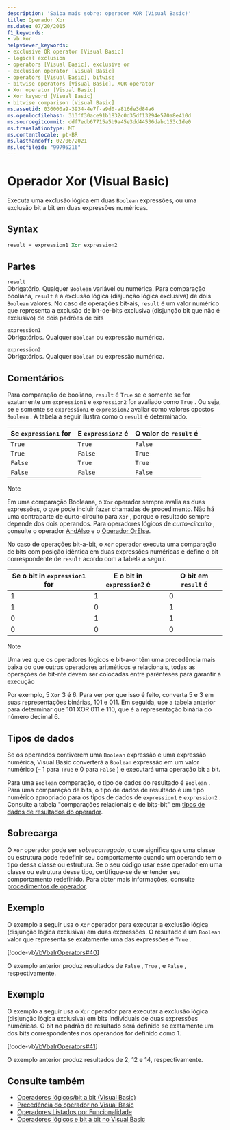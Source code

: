 ```yaml
---
description: 'Saiba mais sobre: operador XOR (Visual Basic)'
title: Operador Xor
ms.date: 07/20/2015
f1_keywords:
- vb.Xor
helpviewer_keywords:
- exclusive OR operator [Visual Basic]
- logical exclusion
- operators [Visual Basic], exclusive or
- exclusion operator [Visual Basic]
- operators [Visual Basic], bitwise
- bitwise operators [Visual Basic], XOR operator
- Xor operator [Visual Basic]
- Xor keyword [Visual Basic]
- bitwise comparison [Visual Basic]
ms.assetid: 036000a9-3934-4e7f-a9d0-a816de3d84a6
ms.openlocfilehash: 313ff30ace91b1832c0d35df13294e570a8e410d
ms.sourcegitcommit: ddf7edb67715a5b9a45e3dd44536dabc153c1de0
ms.translationtype: MT
ms.contentlocale: pt-BR
ms.lasthandoff: 02/06/2021
ms.locfileid: "99795216"
---
```

# <a name="xor-operator-visual-basic"></a>Operador Xor (Visual Basic)

Executa uma exclusão lógica em duas `Boolean` expressões, ou uma exclusão bit a bit em duas expressões numéricas.  
  
## <a name="syntax"></a>Syntax  
  
```vb  
result = expression1 Xor expression2  
```  
  
## <a name="parts"></a>Partes  

 `result`  
 Obrigatório. Qualquer `Boolean` variável ou numérica. Para comparação booliana, `result` é a exclusão lógica (disjunção lógica exclusiva) de dois `Boolean` valores. No caso de operações bit-ais, `result` é um valor numérico que representa a exclusão de bit-de-bits exclusiva (disjunção bit que não é exclusivo) de dois padrões de bits  
  
 `expression1`  
 Obrigatórios. Qualquer `Boolean` ou expressão numérica.  
  
 `expression2`  
 Obrigatórios. Qualquer `Boolean` ou expressão numérica.  
  
## <a name="remarks"></a>Comentários  

 Para comparação de booliano, `result` é `True` se e somente se for exatamente um `expression1` e `expression2` for avaliado como `True` . Ou seja, se e somente se `expression1` e `expression2` avaliar como valores opostos `Boolean` . A tabela a seguir ilustra como o `result` é determinado.  
  
|Se `expression1` for |E `expression2` é|O valor de `result` é|  
|-------------------------|--------------------------|------------------------------|  
|`True`|`True`|`False`|  
|`True`|`False`|`True`|  
|`False`|`True`|`True`|  
|`False`|`False`|`False`|  
  
> [!NOTE]
> Em uma comparação Booleana, o `Xor` operador sempre avalia as duas expressões, o que pode incluir fazer chamadas de procedimento. Não há uma contraparte de curto-circuito para `Xor` , porque o resultado sempre depende dos dois operandos. Para operadores lógicos de *curto-circuito* , consulte o operador [AndAlso](andalso-operator.md) e o [Operador OrElse](orelse-operator.md).  
  
 No caso de operações bit-a-bit, o `Xor` operador executa uma comparação de bits com posição idêntica em duas expressões numéricas e define o bit correspondente de `result` acordo com a tabela a seguir.  
  
|Se o bit in `expression1` for|E o bit in `expression2` é|O bit em `result` é|  
|--------------------------------|---------------------------------|----------------------------|  
|1|1|0|  
|1|0|1|  
|0|1|1|  
|0|0|0|  
  
> [!NOTE]
> Uma vez que os operadores lógicos e bit-a-or têm uma precedência mais baixa do que outros operadores aritméticos e relacionais, todas as operações de bit-nte devem ser colocadas entre parênteses para garantir a execução  
  
 Por exemplo, 5 `Xor` 3 é 6. Para ver por que isso é feito, converta 5 e 3 em suas representações binárias, 101 e 011. Em seguida, use a tabela anterior para determinar que 101 XOR 011 é 110, que é a representação binária do número decimal 6.  
  
## <a name="data-types"></a>Tipos de dados  

 Se os operandos contiverem uma `Boolean` expressão e uma expressão numérica, Visual Basic converterá a `Boolean` expressão em um valor numérico (– 1 para `True` e 0 para `False` ) e executará uma operação bit a bit.  
  
 Para uma `Boolean` comparação, o tipo de dados do resultado é `Boolean` . Para uma comparação de bits, o tipo de dados de resultado é um tipo numérico apropriado para os tipos de dados de `expression1` e `expression2` . Consulte a tabela "comparações relacionais e de bits-bit" em [tipos de dados de resultados do operador](data-types-of-operator-results.md).  
  
## <a name="overloading"></a>Sobrecarga  

 O `Xor` operador pode ser *sobrecarregado*, o que significa que uma classe ou estrutura pode redefinir seu comportamento quando um operando tem o tipo dessa classe ou estrutura. Se o seu código usar esse operador em uma classe ou estrutura desse tipo, certifique-se de entender seu comportamento redefinido. Para obter mais informações, consulte [procedimentos de operador](../../programming-guide/language-features/procedures/operator-procedures.md).  
  
## <a name="example"></a>Exemplo  

 O exemplo a seguir usa o `Xor` operador para executar a exclusão lógica (disjunção lógica exclusiva) em duas expressões. O resultado é um `Boolean` valor que representa se exatamente uma das expressões é `True` .  
  
 [!code-vb[VbVbalrOperators#40](~/samples/snippets/visualbasic/VS_Snippets_VBCSharp/VbVbalrOperators/VB/Class1.vb#40)]  
  
 O exemplo anterior produz resultados de `False` , `True` , e `False` , respectivamente.  
  
## <a name="example"></a>Exemplo  

 O exemplo a seguir usa o `Xor` operador para executar a exclusão lógica (disjunção lógica exclusiva) em bits individuais de duas expressões numéricas. O bit no padrão de resultado será definido se exatamente um dos bits correspondentes nos operandos for definido como 1.  
  
 [!code-vb[VbVbalrOperators#41](~/samples/snippets/visualbasic/VS_Snippets_VBCSharp/VbVbalrOperators/VB/Class1.vb#41)]  
  
 O exemplo anterior produz resultados de 2, 12 e 14, respectivamente.  
  
## <a name="see-also"></a>Consulte também

- [Operadores lógicos/bit a bit (Visual Basic)](logical-bitwise-operators.md)
- [Precedência do operador no Visual Basic](operator-precedence.md)
- [Operadores Listados por Funcionalidade](operators-listed-by-functionality.md)
- [Operadores lógicos e bit a bit no Visual Basic](../../programming-guide/language-features/operators-and-expressions/logical-and-bitwise-operators.md)
